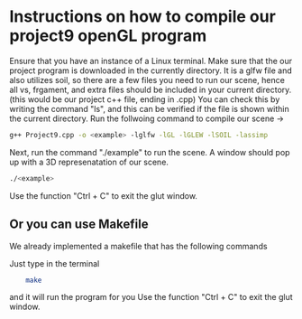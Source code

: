 # Instructions on how to compile our project9 openGL program

Ensure that you have an instance of a Linux terminal.
Make sure that the our project program is downloaded in the currently directory. It is a glfw file and also utilizes soil, so there are a few files you need to run our scene, hence all vs, frgament, and extra files should be included in your current directory. (this would be our project c++ file, ending in .cpp) You can check this by writing the command "ls", and this can be verified if the file is shown within the current directory.
Run the follwoing command to compile our scene -> 

```bash
g++ Project9.cpp -o <example> -lglfw -lGL -lGLEW -lSOIL -lassimp
````

Next, run the command "./example" to run the scene. A window should pop up with a 3D represenatation of our scene. 
```bash
./<example>
```
Use the function "Ctrl + C" to exit the glut window. 

## Or you can use Makefile
We already implemented a makefile that has the following commands

Just type in the terminal 
```bash
    make 
```
 
and it will run the program for you 
Use the function "Ctrl + C" to exit the glut window. 

